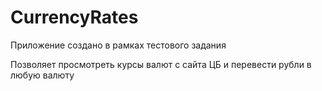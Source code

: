 # CurrencyRates

Приложение создано в рамках тестового задания

Позволяет просмотреть курсы валют с сайта ЦБ и перевести рубли в любую валюту
